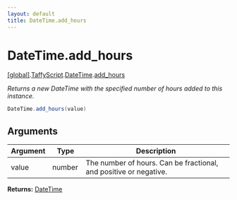 ```yaml
---
layout: default
title: DateTime.add_hours
---
```


# DateTime.add_hours

[\[global\]]({{site.baseurl}}/docs/).[TaffyScript]({{site.baseurl}}/docs/TaffyScript/).[DateTime]({{site.baseurl}}/docs/TaffyScript/DateTime/).[add_hours]({{site.baseurl}}/docs/TaffyScript/DateTime/add_hours/)

_Returns a new DateTime with the specified number of hours added to this instance._

```cs
DateTime.add_hours(value)
```

## Arguments

<table>
  <col width="15%">
  <col width="15%">
  <thead>
    <tr>
      <th>Argument</th>
      <th>Type</th>
      <th>Description</th>
    </tr>
  </thead>
  <tbody>
    <tr>
      <td>value</td>
      <td>number</td>
      <td>The number of hours. Can be fractional, and positive or negative.</td>
    </tr>
  </tbody>
</table>

**Returns:** [DateTime]({{site.baseurl}}/docs/TaffyScript/DateTime)
